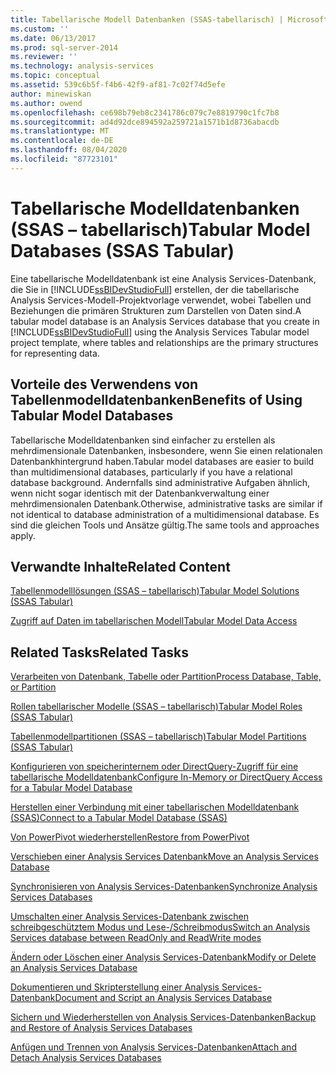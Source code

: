 ```yaml
---
title: Tabellarische Modell Datenbanken (SSAS-tabellarisch) | Microsoft-Dokumentation
ms.custom: ''
ms.date: 06/13/2017
ms.prod: sql-server-2014
ms.reviewer: ''
ms.technology: analysis-services
ms.topic: conceptual
ms.assetid: 539c6b5f-f4b6-42f9-af81-7c02f74d5efe
author: minewiskan
ms.author: owend
ms.openlocfilehash: ce698b79eb8c2341786c079c7e8819790c1fc7b8
ms.sourcegitcommit: ad4d92dce894592a259721a1571b1d8736abacdb
ms.translationtype: MT
ms.contentlocale: de-DE
ms.lasthandoff: 08/04/2020
ms.locfileid: "87723101"
---
```

# <a name="tabular-model-databases-ssas-tabular"></a><span data-ttu-id="bf668-102">Tabellarische Modelldatenbanken (SSAS – tabellarisch)</span><span class="sxs-lookup"><span data-stu-id="bf668-102">Tabular Model Databases (SSAS Tabular)</span></span>
  <span data-ttu-id="bf668-103">Eine tabellarische Modelldatenbank ist eine Analysis Services-Datenbank, die Sie in [!INCLUDE[ssBIDevStudioFull](../../includes/ssbidevstudiofull-md.md)] erstellen, der die tabellarische Analysis Services-Modell-Projektvorlage verwendet, wobei Tabellen und Beziehungen die primären Strukturen zum Darstellen von Daten sind.</span><span class="sxs-lookup"><span data-stu-id="bf668-103">A tabular model database is an Analysis Services database that you create in [!INCLUDE[ssBIDevStudioFull](../../includes/ssbidevstudiofull-md.md)] using the Analysis Services Tabular model project template, where tables and relationships are the primary structures for representing data.</span></span>  
  
## <a name="benefits-of-using-tabular-model-databases"></a><span data-ttu-id="bf668-104">Vorteile des Verwendens von Tabellenmodelldatenbanken</span><span class="sxs-lookup"><span data-stu-id="bf668-104">Benefits of Using Tabular Model Databases</span></span>  
 <span data-ttu-id="bf668-105">Tabellarische Modelldatenbanken sind einfacher zu erstellen als mehrdimensionale Datenbanken, insbesondere, wenn Sie einen relationalen Datenbankhintergrund haben.</span><span class="sxs-lookup"><span data-stu-id="bf668-105">Tabular model databases are easier to build than multidimensional databases, particularly if you have a relational database background.</span></span> <span data-ttu-id="bf668-106">Andernfalls sind administrative Aufgaben ähnlich, wenn nicht sogar identisch mit der Datenbankverwaltung einer mehrdimensionalen Datenbank.</span><span class="sxs-lookup"><span data-stu-id="bf668-106">Otherwise, administrative tasks are similar if not identical to database administration of a multidimensional database.</span></span> <span data-ttu-id="bf668-107">Es sind die gleichen Tools und Ansätze gültig.</span><span class="sxs-lookup"><span data-stu-id="bf668-107">The same tools and approaches apply.</span></span>  
  
## <a name="related-content"></a><span data-ttu-id="bf668-108">Verwandte Inhalte</span><span class="sxs-lookup"><span data-stu-id="bf668-108">Related Content</span></span>  
 [<span data-ttu-id="bf668-109">Tabellenmodelllösungen &#40;SSAS – tabellarisch&#41;</span><span class="sxs-lookup"><span data-stu-id="bf668-109">Tabular Model Solutions &#40;SSAS Tabular&#41;</span></span>](../tabular-model-solutions-ssas-tabular.md)  
  
 [<span data-ttu-id="bf668-110">Zugriff auf Daten im tabellarischen Modell</span><span class="sxs-lookup"><span data-stu-id="bf668-110">Tabular Model Data Access</span></span>](tabular-model-data-access.md)  
  
## <a name="related-tasks"></a><span data-ttu-id="bf668-111">Related Tasks</span><span class="sxs-lookup"><span data-stu-id="bf668-111">Related Tasks</span></span>  
 [<span data-ttu-id="bf668-112">Verarbeiten von Datenbank, Tabelle oder Partition</span><span class="sxs-lookup"><span data-stu-id="bf668-112">Process Database, Table, or Partition</span></span>](process-database-table-or-partition-analysis-services.md)  
  
 [<span data-ttu-id="bf668-113">Rollen tabellarischer Modelle &#40;SSAS – tabellarisch&#41;</span><span class="sxs-lookup"><span data-stu-id="bf668-113">Tabular Model Roles &#40;SSAS Tabular&#41;</span></span>](tabular-model-roles-ssas-tabular.md)  
  
 [<span data-ttu-id="bf668-114">Tabellenmodellpartitionen &#40;SSAS – tabellarisch&#41;</span><span class="sxs-lookup"><span data-stu-id="bf668-114">Tabular Model Partitions &#40;SSAS Tabular&#41;</span></span>](tabular-model-partitions-ssas-tabular.md)  
  
 [<span data-ttu-id="bf668-115">Konfigurieren von speicherinternem oder DirectQuery-Zugriff für eine tabellarische Modelldatenbank</span><span class="sxs-lookup"><span data-stu-id="bf668-115">Configure In-Memory or DirectQuery Access for a Tabular Model Database</span></span>](enable-directquery-mode-in-ssms.md)  
  
 [<span data-ttu-id="bf668-116">Herstellen einer Verbindung mit einer tabellarischen Modelldatenbank &#40;SSAS&#41;</span><span class="sxs-lookup"><span data-stu-id="bf668-116">Connect to a Tabular Model Database &#40;SSAS&#41;</span></span>](connect-to-a-tabular-model-database-ssas.md)  
  
 [<span data-ttu-id="bf668-117">Von PowerPivot wiederherstellen</span><span class="sxs-lookup"><span data-stu-id="bf668-117">Restore from PowerPivot</span></span>](restore-from-power-pivot.md)  
  
 [<span data-ttu-id="bf668-118">Verschieben einer Analysis Services Datenbank</span><span class="sxs-lookup"><span data-stu-id="bf668-118">Move an Analysis Services Database</span></span>](../multidimensional-models/move-an-analysis-services-database.md)  
  
 [<span data-ttu-id="bf668-119">Synchronisieren von Analysis Services-Datenbanken</span><span class="sxs-lookup"><span data-stu-id="bf668-119">Synchronize Analysis Services Databases</span></span>](../multidimensional-models/synchronize-analysis-services-databases.md)  
  
 [<span data-ttu-id="bf668-120">Umschalten einer Analysis Services-Datenbank zwischen schreibgeschütztem Modus und Lese-/Schreibmodus</span><span class="sxs-lookup"><span data-stu-id="bf668-120">Switch an Analysis Services database between ReadOnly and ReadWrite modes</span></span>](../multidimensional-models/switch-an-analysis-services-database-between-readonly-and-readwrite-modes.md)  
  
 [<span data-ttu-id="bf668-121">Ändern oder Löschen einer Analysis Services-Datenbank</span><span class="sxs-lookup"><span data-stu-id="bf668-121">Modify or Delete an Analysis Services Database</span></span>](../multidimensional-models/modify-or-delete-an-analysis-services-database.md)  
  
 [<span data-ttu-id="bf668-122">Dokumentieren und Skripterstellung einer Analysis Services-Datenbank</span><span class="sxs-lookup"><span data-stu-id="bf668-122">Document and Script an Analysis Services Database</span></span>](../multidimensional-models/document-and-script-an-analysis-services-database.md)  
  
 [<span data-ttu-id="bf668-123">Sichern und Wiederherstellen von Analysis Services-Datenbanken</span><span class="sxs-lookup"><span data-stu-id="bf668-123">Backup and Restore of Analysis Services Databases</span></span>](../multidimensional-models/backup-and-restore-of-analysis-services-databases.md)  
  
 [<span data-ttu-id="bf668-124">Anfügen und Trennen von Analysis Services-Datenbanken</span><span class="sxs-lookup"><span data-stu-id="bf668-124">Attach and Detach Analysis Services Databases</span></span>](../multidimensional-models/attach-and-detach-analysis-services-databases.md)  
  
  

